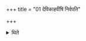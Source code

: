 +++
title = "01 देविकाहवींषि निर्वपति"

+++

<details><summary>थिते</summary>

देविकाहवींषि निर्वपति १
</details>
